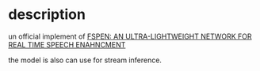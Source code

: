 # description
un official implement of [FSPEN: AN ULTRA-LIGHTWEIGHT NETWORK FOR REAL TIME SPEECH
ENAHNCMENT](https://ieeexplore.ieee.org/stamp/stamp.jsp?tp=&arnumber=10446016) <br>

the model is also can use for stream inference.
